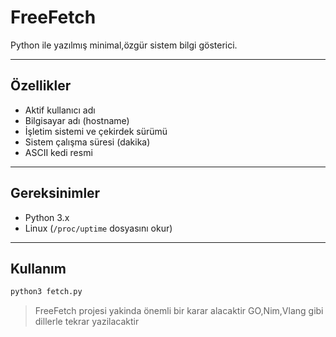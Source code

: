 # FreeFetch

Python ile yazılmış minimal,özgür sistem bilgi gösterici.

---

## Özellikler

- Aktif kullanıcı adı  
- Bilgisayar adı (hostname)  
- İşletim sistemi ve çekirdek sürümü  
- Sistem çalışma süresi (dakika)  
- ASCII kedi resmi

---

## Gereksinimler

- Python 3.x  
- Linux (`/proc/uptime` dosyasını okur)

---

## Kullanım

```bash
python3 fetch.py
```
> FreeFetch projesi yakinda önemli bir karar alacaktir
> GO,Nim,Vlang gibi dillerle tekrar yazilacaktir

